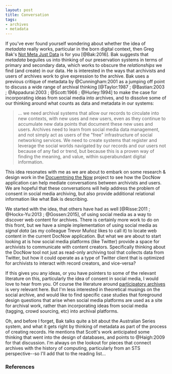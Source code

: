 ```yaml
---
layout: post
title: Conversation
tags:
- archives
- metadata
---
```



If you've ever found yourself wondering about whether the idea of *metadata* really works, particular in the born digital context, then Greg Bak's [Not Meta Just Data](https://www.tandfonline.com/action/showCitFormats?doi=10.1080%2F15332748.2017.1413974) is for you [@Bak:2016]. Bak suggests that *metadata* beguiles us into thinking of our preservation systems in terms of primary and secondary data, which works to obscure the *relationships* we find (and create) in our data. He is interested in the ways that archivists and users of archives work to give expression to the archive. Bak uses a previous critique of metadata by @Cunningham:2001 as a jumping off point to discuss a wide range of archival thinking [@Taylor:1987 ; @Bastian:2003 ; @Appadurai:2003 ; @Scott:1966 ; @Hurley:1994] to make the case for incorporating ideas from social media into archives, and to dissolve some of our thinking around what counts as data and metadata in our systems:

> ... we need archival systems that allow our records to circulate into new contexts, with new uses and new users, even as they continue to accumulate new data points that document these new uses and users. Archives need to learn from social media data management, and not simply act as users of the "free" infrastructure of social networking services. We need to create systems that register and leverage the social worlds navigated by our records and our users not because of any fad or trend, but because this is a proven way of finding the meaning, and value, within superabundant digital information.

This idea resonates with me as we are about to embark on some research & design work in the [Docuemtning the Now](https://www.docnow.io) project to see how the DocNow application can help mediate conversations between archivists and users. We are hopeful that these conversations will help address the problem of consent in  social media archiving, but also provide additional relational information like what Bak is describing.

We started with the idea, that others have had as well [@Risse:2011 ; @Hockx-Yu:2013 ; @Gossen:2015], of using social media as a way to discover web content for archives. There is certainly more work to do on this front, but we have a simple implementation of using social media as *signal data* (as my colleague Trevor Muñoz likes to call it) to locate web content in the current DocNow application. But what we are about to start looking at is how social media platforms (like Twitter) provide a space for archivists to communicate with content creators. Specifically thinking about the DocNow tool not just as read-only archiving tool that collects data from Twitter, but how it could operate as a type of Twitter client that is optimized for archivists to interact with record creators, and vice-versa?

If this gives you any ideas, or you have pointers to some of the relevant literature on this, particularly the idea of consent in social media, I would love to hear from you. Of course the literature around [participatory archives](http://www.archivejournal.net/essays/participatory-archives/) is very relevant here. But I'm less interested in theoretical musings on the social archive, and would like to find specific case studies that foreground design questions that arise when social media platforms are used as a site for archival work, rather than incorporating ideas from social media (tagging, crowd sourcing, etc) into archival platforms.

Oh, and before I forget, Bak talks quite a bit about the Australian Series system, and what it gets right by thinking of metadata as part of the process of creating records. He mentions that Scott's work anticipated some thinking that went into the design of databases, and points to @Haigh:2009 for that discussion. I'm always on the lookout for pieces that connect archives with the history of computing, particularly from an STS perspective--so I'll add that to the reading list...

### References
